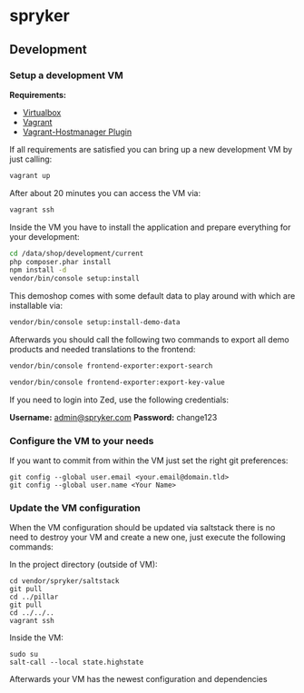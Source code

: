 spryker
=======

## Development

### Setup a development VM

__Requirements:__

* [Virtualbox](https://www.virtualbox.org/wiki/Downloads)
* [Vagrant](https://www.vagrantup.com/downloads.html)
* [Vagrant-Hostmanager Plugin](https://github.com/smdahlen/vagrant-hostmanager)

If all requirements are satisfied you can bring up a new development VM by just calling:

```bash
vagrant up
```

After about 20 minutes you can access the VM via:

```bash
vagrant ssh
```

Inside the VM you have to install the application and prepare everything for your development:

```bash
cd /data/shop/development/current
php composer.phar install
npm install -d
vendor/bin/console setup:install
```

This demoshop comes with some default data to play around with which are installable via:

```bash
vendor/bin/console setup:install-demo-data
```
Afterwards you should call the following two commands to export all demo products and needed translations to the frontend:

```bash
vendor/bin/console frontend-exporter:export-search
```

```bash
vendor/bin/console frontend-exporter:export-key-value
```

If you need to login into Zed, use the following credentials:

**Username:** admin@spryker.com
**Password:** change123

### Configure the VM to your needs

If you want to commit from within the VM just set the right git preferences:

```
git config --global user.email <your.email@domain.tld>
git config --global user.name <Your Name>
```

### Update the VM configuration

When the VM configuration should be updated via saltstack there is no need to destroy your VM and create a new one, just execute the following commands:

In the project directory (outside of VM):
```
cd vendor/spryker/saltstack
git pull
cd ../pillar
git pull
cd ../../..
vagrant ssh
```

Inside the VM:
```
sudo su
salt-call --local state.highstate
```

Afterwards your VM has the newest configuration and dependencies

